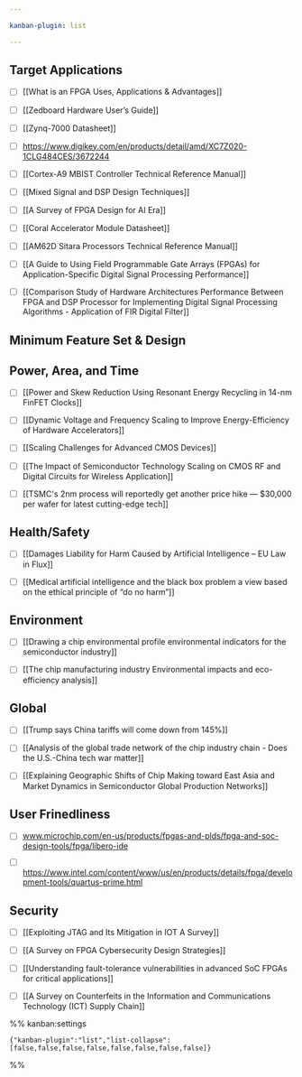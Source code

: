```yaml
---

kanban-plugin: list

---
```


## Target Applications

- [ ] [[What is an FPGA Uses, Applications & Advantages]]
- [ ] [[Zedboard Hardware User’s Guide]]
- [ ] [[Zynq-7000 Datasheet]]
- [ ] https://www.digikey.com/en/products/detail/amd/XC7Z020-1CLG484CES/3672244
- [ ] [[Cortex-A9 MBIST Controller Technical Reference Manual]]
- [ ] [[Mixed Signal and DSP Design Techniques]]
- [ ] [[A Survey of FPGA Design for AI Era]]
- [ ] [[Coral Accelerator Module Datasheet]]
- [ ] [[AM62D Sitara Processors Technical Reference Manual]]
- [ ] [[A Guide to Using Field Programmable Gate Arrays (FPGAs) for Application-Specific Digital Signal Processing Performance]]
- [ ] [[Comparison Study of Hardware Architectures Performance Between FPGA and DSP Processor for Implementing Digital Signal Processing Algorithms - Application of FIR Digital Filter]]


## Minimum Feature Set & Design



## Power, Area, and Time

- [ ] [[Power and Skew Reduction Using Resonant Energy Recycling in 14-nm FinFET Clocks]]
- [ ] [[Dynamic Voltage and Frequency Scaling to Improve Energy-Efficiency of Hardware Accelerators]]
- [ ] [[Scaling Challenges for Advanced CMOS Devices]]
- [ ] [[The Impact of Semiconductor Technology Scaling on CMOS RF and Digital Circuits for Wireless Application]]
- [ ] [[TSMC's 2nm process will reportedly get another price hike — $30,000 per wafer for latest cutting-edge tech]]


## Health/Safety

- [ ] [[Damages Liability for Harm Caused by Artificial Intelligence – EU Law in Flux]]
- [ ] [[Medical artificial intelligence and the black box problem a view based on the ethical principle of “do no harm”]]


## Environment

- [ ] [[Drawing a chip environmental profile environmental indicators for the semiconductor industry]]
- [ ] [[The chip manufacturing industry Environmental impacts and eco-efficiency analysis]]


## Global

- [ ] [[Trump says China tariffs will come down from 145%]]
- [ ] [[Analysis of the global trade network of the chip industry chain - Does the U.S.-China tech war matter]]
- [ ] [[Explaining Geographic Shifts of Chip Making toward East Asia and Market Dynamics in Semiconductor Global Production Networks]]


## User Frinedliness

- [ ] www.microchip.com/en-us/products/fpgas-and-plds/fpga-and-soc-design-tools/fpga/libero-ide
- [ ] https://www.intel.com/content/www/us/en/products/details/fpga/development-tools/quartus-prime.html


## Security

- [ ] [[Exploiting JTAG and Its Mitigation in IOT A Survey]]
- [ ] [[A Survey on FPGA Cybersecurity Design Strategies]]
- [ ] [[Understanding fault-tolerance vulnerabilities in advanced SoC FPGAs for critical applications]]
- [ ] [[A Survey on Counterfeits in the Information and Communications Technology (ICT) Supply Chain]]




%% kanban:settings
```
{"kanban-plugin":"list","list-collapse":[false,false,false,false,false,false,false,false]}
```
%%